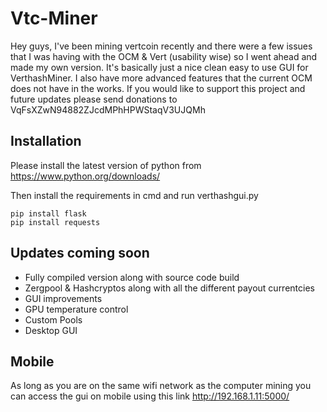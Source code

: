 # Vtc-Miner

Hey guys, I've been mining vertcoin recently and there were a few issues that I was having with the OCM & Vert (usability wise) so I went ahead and made my own version. It's basically just a nice clean easy to use GUI for VerthashMiner. I also have more advanced features that the current OCM does not have in the works. If you would like to support this project and future updates please send donations to VqFsXZwN94882ZJcdMPhHPWStaqV3UJQMh

<h2>Installation</h2>

Please install the latest version of python from https://www.python.org/downloads/

Then install the requirements in cmd and run verthashgui.py

```
pip install flask
pip install requests
```

<h2> Updates coming soon </h2>

 - Fully compiled version along with source code build
 - Zergpool & Hashcryptos along with all the different payout currentcies
 - GUI improvements
 - GPU temperature control
 - Custom Pools
 - Desktop GUI
 
 <h2> Mobile </h2>
 
 As long as you are on the same wifi network as the computer mining you can access the gui on mobile using this link http://192.168.1.11:5000/
